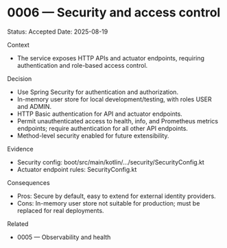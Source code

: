 # 0006 — Security and access control

Status: Accepted
Date: 2025-08-19

Context
- The service exposes HTTP APIs and actuator endpoints, requiring authentication and role-based access control.

Decision
- Use Spring Security for authentication and authorization.
- In-memory user store for local development/testing, with roles USER and ADMIN.
- HTTP Basic authentication for API and actuator endpoints.
- Permit unauthenticated access to health, info, and Prometheus metrics endpoints; require authentication for all other API endpoints.
- Method-level security enabled for future extensibility.

Evidence
- Security config: boot/src/main/kotlin/.../security/SecurityConfig.kt
- Actuator endpoint rules: SecurityConfig.kt

Consequences
- Pros: Secure by default, easy to extend for external identity providers.
- Cons: In-memory user store not suitable for production; must be replaced for real deployments.

Related
- 0005 — Observability and health

